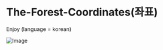 # The-Forest-Coordinates(좌표)

Enjoy (language = korean)

![Image](https://media.discordapp.net/attachments/900688177675792464/929004555398680646/unknown.png)

